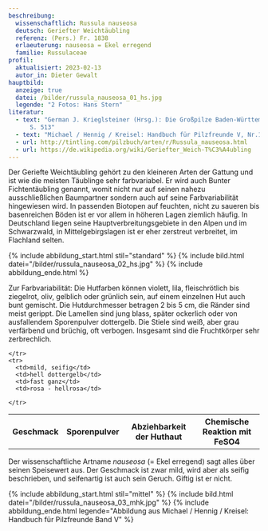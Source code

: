 ```yaml
---
beschreibung:
  wissenschaftlich: Russula nauseosa
  deutsch: Geriefter Weichtäubling
  referenz: (Pers.) Fr. 1838
  erlaeuterung: nauseosa = Ekel erregend
  familie: Russulaceae
profil:
  aktualisiert: 2023-02-13
  autor_in: Dieter Gewalt
hauptbild:
  anzeige: true
  datei: /bilder/russula_nauseosa_01_hs.jpg
  legende: "2 Fotos: Hans Stern"
literatur:
  - text: "German J. Krieglsteiner (Hrsg.): Die Großpilze Baden-Württembergs Band 2
      S. 513"
  - text: "Michael / Hennig / Kreisel: Handbuch für Pilzfreunde V, Nr.123"
  - url: http://tintling.com/pilzbuch/arten/r/Russula_nauseosa.html
  - url: https://de.wikipedia.org/wiki/Geriefter_Weich-T%C3%A4ubling
---
```

Der Geriefte Weichtäubling gehört zu den kleineren Arten der Gattung und ist wie die meisten Täublinge sehr farbvariabel. Er wird auch Bunter Fichtentäubling genannt, womit nicht nur auf seinen nahezu ausschließlichen Baumpartner sondern auch auf seine Farbvariabilität hingewiesen wird. In passenden Biotopen auf feuchten, nicht zu saueren bis basenreichen Böden ist er vor allem in höheren Lagen ziemlich häufig. In Deutschland liegen seine Hauptverbreitungsgebiete in den Alpen und im Schwarzwald, in Mittelgebirgslagen ist er eher zerstreut verbreitet, im Flachland selten.

{% include abbildung_start.html stil="standard" %}
{% include bild.html datei="/bilder/russula_nauseosa_02_hs.jpg" %}
{% include abbildung_ende.html %}

Zur Farbvariabilität: Die Hutfarben können violett, lila, fleischrötlich bis ziegelrot, oliv, gelblich oder grünlich sein, auf einem einzelnen Hut auch bunt gemischt. Die Hutdurchmesser betragen 2 bis 5 cm, die Ränder sind meist gerippt. Die Lamellen sind jung blass, später ockerlich oder von ausfallendem Sporenpulver dottergelb. Die Stiele sind weiß, aber grau verfärbend und brüchig, oft verbogen. Insgesamt sind die Fruchtkörper sehr zerbrechlich.

<div class="table-responsive">
  <table class="table taeubling">
    <tr>
      <th rowspan="2">Geschmack</th>
      <th rowspan="2">Sporenpulver</th>
      <th rowspan="2">Abziehbarkeit der Huthaut</th>
      <th colspan="3" class="text-center">Chemische Reaktion mit FeSO4</th>
    </tr>
    <tr>
      
      
    </tr>
    <tr>
      <td>mild, seifig</td>
      <td>hell dottergelb</td>
      <td>fast ganz</td>
      <td>rosa - hellrosa</td>
       
    </tr>
  </table>
</div>

Der wissenschaftliche Artname *nauseosa* (= Ekel erregend) sagt alles über seinen Speisewert aus. Der Geschmack ist zwar mild, wird aber als seifig beschrieben, und seifenartig ist auch sein Geruch. Giftig ist er nicht.

{% include abbildung_start.html stil="mittel" %}
{% include bild.html datei="/bilder/russula_nauseosa_03_mhk.jpg" %}
{% include abbildung_ende.html legende="Abbildung aus Michael / Hennig / Kreisel: Handbuch für Pilzfreunde Band V" %}